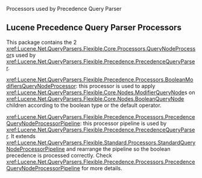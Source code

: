﻿
<!--
 Licensed to the Apache Software Foundation (ASF) under one or more
 contributor license agreements.  See the NOTICE file distributed with
 this work for additional information regarding copyright ownership.
 The ASF licenses this file to You under the Apache License, Version 2.0
 (the "License"); you may not use this file except in compliance with
 the License.  You may obtain a copy of the License at

     http://www.apache.org/licenses/LICENSE-2.0

 Unless required by applicable law or agreed to in writing, software
 distributed under the License is distributed on an "AS IS" BASIS,
 WITHOUT WARRANTIES OR CONDITIONS OF ANY KIND, either express or implied.
 See the License for the specific language governing permissions and
 limitations under the License.
-->

Processors used by Precedence Query Parser

## Lucene Precedence Query Parser Processors

 This package contains the 2 <xref:Lucene.Net.QueryParsers.Flexible.Core.Processors.QueryNodeProcessor>s used by <xref:Lucene.Net.QueryParsers.Flexible.Precedence.PrecedenceQueryParser>. 

 <xref:Lucene.Net.QueryParsers.Flexible.Precedence.Processors.BooleanModifiersQueryNodeProcessor>: this processor is used to apply <xref:Lucene.Net.QueryParsers.Flexible.Core.Nodes.ModifierQueryNode>s on <xref:Lucene.Net.QueryParsers.Flexible.Core.Nodes.BooleanQueryNode> children according to the boolean type or the default operator. 

 <xref:Lucene.Net.QueryParsers.Flexible.Precedence.Processors.PrecedenceQueryNodeProcessorPipeline>: this processor pipeline is used by <xref:Lucene.Net.QueryParsers.Flexible.Precedence.PrecedenceQueryParser>. It extends <xref:Lucene.Net.QueryParsers.Flexible.Standard.Processors.StandardQueryNodeProcessorPipeline> and rearrange the pipeline so the boolean precedence is processed correctly. Check <xref:Lucene.Net.QueryParsers.Flexible.Precedence.Processors.PrecedenceQueryNodeProcessorPipeline> for more details. 